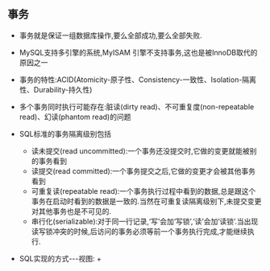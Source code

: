 ## 事务
- 事务就是保证一组数据库操作,要么全部成功,要么全部失败.
- MySQL支持多引擎的系统,MyISAM 引擎不支持事务,这也是被InnoDB取代的原因之一
- 事务的特性:ACID(Atomicity-原子性、Consistency-一致性、Isolation-隔离性、Durability-持久性)
- 多个事务同时执行可能存在:脏读(dirty read)、不可重复度(non-repeatable read)、幻读(phantom read)的问题
- SQL标准的事务隔离级别包括
  + 读未提交(read uncommitted):一个事务还没提交时,它做的变更就能被别的事务看到
  + 读提交(read committed):一个事务提交之后,它做的变更才会被其他事务看到
  + 可重复读(repeatable read):一个事务执行过程中看到的数据,总是跟这个事务在启动时看到的数据是一致的.当然在可重复读隔离级别下,未提交变更对其他事务也是不可见的.
  + 串行化(serializable):对于同一行记录,‘写’会加‘写锁’,‘读’会加‘读锁’.当出现读写锁冲突的时候,后访问的事务必须等前一个事务执行完成,才能继续执行.

- SQL实现的方式---视图:
  + 